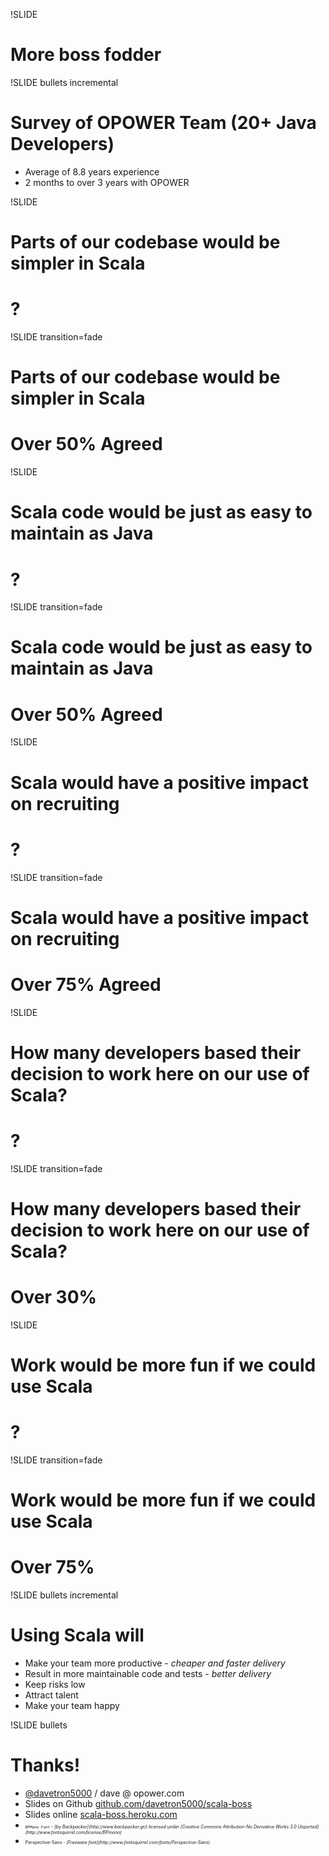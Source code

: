 !SLIDE
# More boss fodder

!SLIDE bullets incremental
# Survey of OPOWER Team (20+ Java Developers)
* Average of 8.8 years experience 
* 2 months to over 3 years with OPOWER

!SLIDE
# Parts of our codebase would be simpler in Scala
# ?

!SLIDE transition=fade
# Parts of our codebase would be simpler in Scala
# **Over 50% Agreed**

!SLIDE
# Scala code would be just as easy to maintain as Java
# ?

!SLIDE transition=fade
# Scala code would be just as easy to maintain as Java
# **Over 50% Agreed**

!SLIDE 
# Scala would have a positive impact on recruiting
# ?

!SLIDE transition=fade
# Scala would have a positive impact on recruiting
# **Over 75% Agreed**

!SLIDE
# How many developers based their decision to work here on our use of Scala?
# ?

!SLIDE transition=fade
# How many developers based their decision to work here on our use of Scala?
# **Over 30%**

!SLIDE
# Work would be more fun if we could use Scala
# ?

!SLIDE transition=fade
# Work would be more fun if we could use Scala
# **Over 75%**

!SLIDE bullets incremental
# Using Scala will
* Make your team more productive - *cheaper and faster delivery*
* Result in more maintainable code and tests - *better delivery*
* Keep risks low
* Attract talent
* Make your team happy

!SLIDE bullets
# Thanks!
* [@davetron5000](http://www.twitter.com/davetron5000) / dave @ opower.com
* Slides on Github [github.com/davetron5000/scala-boss](http://www.github.com/davetron5000/scala-boss)
* Slides online [scala-boss.heroku.com](http://scala-boss.heroku.com)
* <div style="font-size: 50%"><code>BPMono Font</code> - <i>[by Backpacker](http://www.backpacker.gr/) licensed under [Creative Commons Attribution-No Derivative Works 3.0 Unported](http://www.fontsquirrel.com/license/BPmono)</i></div>
* <div style="font-size: 50%">Perspective-Sans - <i>[Freeware font](http://www.fontsquirrel.com/fonts/Perspective-Sans)</i></div>
